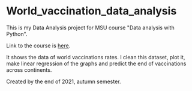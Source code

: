 # World_vaccination_data_analysis
This is my Data Analysis project for MSU course "Data analysis with Python".

Link to the course is [here](https://github.com/MSUcourses/Data-Analysis-with-Python/tree/main/Python).

It shows the data of world vaccinations rates. 
I clean this dataset, plot it, make linear regression of the graphs and predict the end of vaccinations across continents.

Created by the end of 2021, autumn semester.
